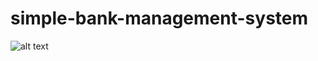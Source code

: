 # simple-bank-management-system
![alt text](https://raw.githubusercontent.com/seanita/simple-bank-managment-system/screen-shots/01.png)
